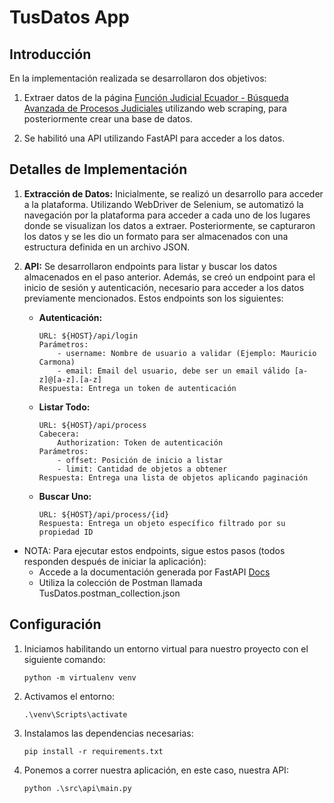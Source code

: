 # TusDatos App

## Introducción
En la implementación realizada se desarrollaron dos objetivos:

1. Extraer datos de la página [Función Judicial Ecuador - Búsqueda Avanzada de Procesos Judiciales](https://procesosjudiciales.funcionjudicial.gob.ec/expel-busqueda-avanzada) utilizando web scraping, para posteriormente crear una base de datos.
   
2. Se habilitó una API utilizando FastAPI para acceder a los datos.

## Detalles de Implementación

1. **Extracción de Datos:**
   Inicialmente, se realizó un desarrollo para acceder a la plataforma. Utilizando WebDriver de Selenium, se automatizó la navegación por la plataforma para acceder a cada uno de los lugares donde se visualizan los datos a extraer. Posteriormente, se capturaron los datos y se les dio un formato para ser almacenados con una estructura definida en un archivo JSON.
   
2. **API:**
   Se desarrollaron endpoints para listar y buscar los datos almacenados en el paso anterior. Además, se creó un endpoint para el inicio de sesión y autenticación, necesario para acceder a los datos previamente mencionados. Estos endpoints son los siguientes:
   
   - **Autenticación:**
     ```
     URL: ${HOST}/api/login
     Parámetros:
         - username: Nombre de usuario a validar (Ejemplo: Mauricio Carmona)
         - email: Email del usuario, debe ser un email válido [a-z]@[a-z].[a-z]
     Respuesta: Entrega un token de autenticación
     ```

   - **Listar Todo:**
     ```
     URL: ${HOST}/api/process
     Cabecera:
         Authorization: Token de autenticación
     Parámetros:
         - offset: Posición de inicio a listar
         - limit: Cantidad de objetos a obtener
     Respuesta: Entrega una lista de objetos aplicando paginación
     ```

   - **Buscar Uno:**
     ```
     URL: ${HOST}/api/process/{id}
     Respuesta: Entrega un objeto específico filtrado por su propiedad ID
     ```
* NOTA: Para ejecutar estos endpoints, sigue estos pasos (todos responden después de iniciar la aplicación):
    * Accede a la documentación generada por FastAPI [Docs](http://localhost:8000/docs)
    * Utiliza la colección de Postman llamada TusDatos.postman_collection.json
## Configuración

1. Iniciamos habilitando un entorno virtual para nuestro proyecto con el siguiente comando:

    ```
    python -m virtualenv venv
    ```

2. Activamos el entorno:

    ```
    .\venv\Scripts\activate
    ```

3. Instalamos las dependencias necesarias:

    ```
    pip install -r requirements.txt
    ```

4. Ponemos a correr nuestra aplicación, en este caso, nuestra API:

    ```
    python .\src\api\main.py
    ```
  
